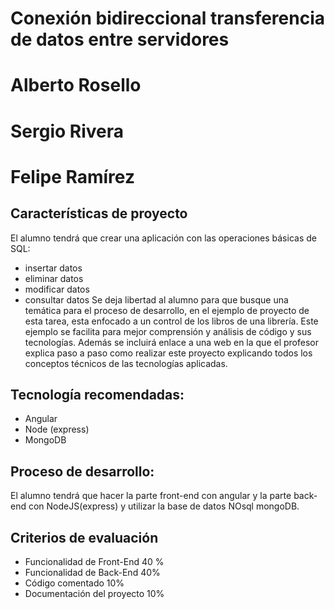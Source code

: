 # Conexión bidireccional transferencia de datos entre servidores
# Alberto Rosello
# Sergio Rivera
# Felipe Ramírez


## Características de proyecto
El alumno tendrá que crear una aplicación con las operaciones básicas de SQL:
 - insertar datos
 - eliminar datos
 - modificar datos
 - consultar datos
Se deja libertad al alumno para que busque una temática para el proceso de desarrollo, en el ejemplo de proyecto de esta tarea, esta enfocado a un control de los libros de una librería. Este ejemplo se facilita para mejor comprensión y análisis de código y sus tecnologías. Además se incluirá enlace a una web en la que el profesor explica paso a paso como realizar este proyecto explicando todos los conceptos técnicos de las tecnologías aplicadas.

## Tecnología recomendadas:
 - Angular
 - Node (express)
 - MongoDB

## Proceso de desarrollo:
El alumno tendrá que hacer la parte front-end con angular y la parte back-end con NodeJS(express) y utilizar la base de datos NOsql mongoDB.


## Criterios de evaluación
 - Funcionalidad de Front-End 40 %
 - Funcionalidad de Back-End 40%
 - Código comentado 10%
 - Documentación del proyecto 10%
